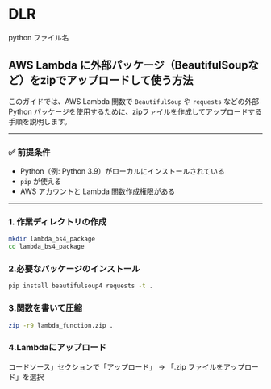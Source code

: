 # DLR
python ファイル名

## AWS Lambda に外部パッケージ（BeautifulSoupなど）をzipでアップロードして使う方法

このガイドでは、AWS Lambda 関数で `BeautifulSoup` や `requests` などの外部 Python パッケージを使用するために、zipファイルを作成してアップロードする手順を説明します。

---

### ✅ 前提条件

- Python（例: Python 3.9）がローカルにインストールされている
- `pip` が使える
- AWS アカウントと Lambda 関数作成権限がある

---

### 1. 作業ディレクトリの作成

```bash
mkdir lambda_bs4_package
cd lambda_bs4_package
```

### 2.必要なパッケージのインストール
```bash
pip install beautifulsoup4 requests -t .
```

### 3.関数を書いて圧縮
```bash
zip -r9 lambda_function.zip .
```

### 4.Lambdaにアップロード
コードソース」セクションで「アップロード」 → 「.zip ファイルをアップロード」を選択
